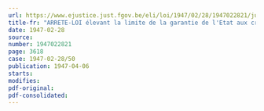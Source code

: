 ```yaml
---
url: https://www.ejustice.just.fgov.be/eli/loi/1947/02/28/1947022821/justel
title-fr: "ARRETE-LOI élevant la limite de la garantie de l'Etat aux crédits spéciaux à consentir par la Caisse nationale de Crédit professionnel à certaines catégories de personnes dont les biens meublés ont été sinistrés par faits de guerre"
date: 1947-02-28
source:
number: 1947022821
page: 3618
case: 1947-02-28/50
publication: 1947-04-06
starts:
modifies:
pdf-original:
pdf-consolidated:
---
```


